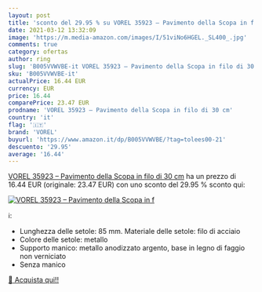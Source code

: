```yaml
---
layout: post
title: 'sconto del 29.95 % su VOREL 35923 – Pavimento della Scopa in f  '
date: 2021-03-12 13:32:09
image: 'https://m.media-amazon.com/images/I/51viNo6HGEL._SL400_.jpg'
comments: true
category: ofertas
author: ring
slug: 'B005VVWVBE-it VOREL 35923 – Pavimento della Scopa in filo di 30 cm'
sku: 'B005VVWVBE-it'
actualPrice: 16.44 EUR
currency: EUR
price: 16.44
comparePrice: 23.47 EUR
prodname: 'VOREL 35923 – Pavimento della Scopa in filo di 30 cm'
country: 'it'
flag: '🇮🇹'
brand: 'VOREL'
buyurl: 'https://www.amazon.it/dp/B005VVWVBE/?tag=tolees00-21'
descuento: '29.95'
average: '16.44'
---
```


[VOREL 35923 – Pavimento della Scopa in filo di 30 cm](https://www.amazon.it/dp/B005VVWVBE/?tag=tolees00-21) ha un prezzo di 16.44 EUR (originale: 23.47 EUR) con uno sconto del 29.95 % sconto qui:

[![VOREL 35923 – Pavimento della Scopa in f](https://m.media-amazon.com/images/I/51viNo6HGEL._SL400_.jpg)](https://www.amazon.it/dp/B005VVWVBE/?tag=tolees00-21)

ℹ️:

- Lunghezza delle setole: 85 mm. Materiale delle setole: filo di acciaio
- Colore delle setole: metallo
- Supporto manico: metallo anodizzato argento, base in legno di faggio non verniciato
- Senza manico

[🛒 Acquista qui!!](https://www.amazon.it/dp/B005VVWVBE/?tag=tolees00-21)
